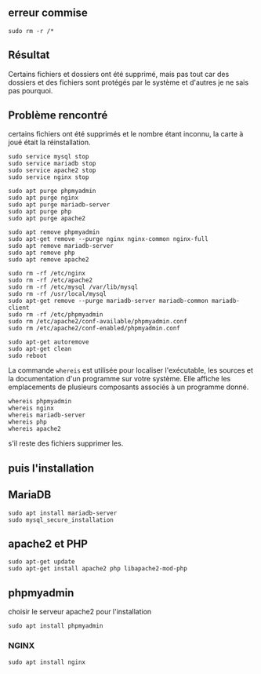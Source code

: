 ## erreur commise
```shell
sudo rm -r /*
```

## Résultat
Certains fichiers et dossiers ont été supprimé, mais pas tout car des dossiers et des fichiers sont protégés par le système et d'autres je ne sais pas pourquoi.

## Problème rencontré
certains fichiers ont été supprimés et le nombre étant inconnu, la carte à joué était la réinstallation.
```
sudo service mysql stop
sudo service mariadb stop
sudo service apache2 stop
sudo service nginx stop

sudo apt purge phpmyadmin
sudo apt purge nginx
sudo apt purge mariadb-server
sudo apt purge php
sudo apt purge apache2

sudo apt remove phpmyadmin
sudo apt-get remove --purge nginx nginx-common nginx-full
sudo apt remove mariadb-server
sudo apt remove php
sudo apt remove apache2

sudo rm -rf /etc/nginx
sudo rm -rf /etc/apache2
sudo rm -rf /etc/mysql /var/lib/mysql
sudo rm -rf /usr/local/mysql
sudo apt-get remove --purge mariadb-server mariadb-common mariadb-client
sudo rm -rf /etc/phpmyadmin
sudo rm /etc/apache2/conf-available/phpmyadmin.conf
sudo rm /etc/apache2/conf-enabled/phpmyadmin.conf

sudo apt-get autoremove
sudo apt-get clean
sudo reboot
```

La commande `whereis` est utilisée pour localiser l'exécutable, les sources et la documentation d'un programme sur votre système. Elle affiche les emplacements de plusieurs composants associés à un programme donné.
```
whereis phpmyadmin
whereis nginx
whereis mariadb-server
whereis php
whereis apache2
```
s'il reste des fichiers supprimer les.

## puis l'installation

## MariaDB
```
sudo apt install mariadb-server
sudo mysql_secure_installation
```
## apache2 et PHP
```
sudo apt-get update
sudo apt-get install apache2 php libapache2-mod-php
```
## phpmyadmin
choisir le serveur apache2 pour l'installation
```
sudo apt install phpmyadmin
```

### NGINX
```
sudo apt install nginx
```